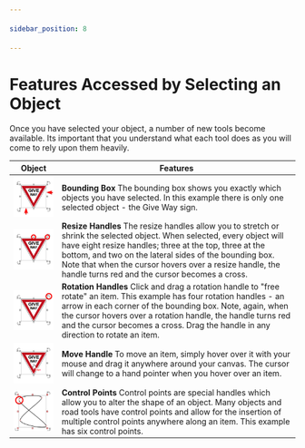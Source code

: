 ```yaml
---

sidebar_position: 8

---
```

# Features Accessed by Selecting an Object

Once you have selected your object, a number of new tools become available. Its important that you understand what each tool does as you will come to rely upon them heavily.

|Object                                             |Features|
|---------------------------------------------------|--------|
|![Bounding_box_table](./assets/Bounding_box_table.png)    |**Bounding Box**  The bounding box shows you exactly which objects you have selected. In this example there is only one selected object - the Give Way sign.|
|![Resize_Handles_table](./assets/Resize_Handles_table.png)  |**Resize Handles**  The resize handles allow you to stretch or shrink the selected object. When selected, every object will have eight resize handles; three at the top, three at the bottom, and two on the lateral sides of the bounding box. Note that when the cursor hovers over a resize handle, the handle turns red and the cursor becomes a cross.|
|![Rotation_Handles_table](./assets/Rotation_Handles_table.png)|**Rotation Handles**  Click and drag a rotation handle to "free rotate" an item. This example has four rotation handles - an arrow in each corner of the bounding box. Note, again, when the cursor hovers over a rotation handle, the handle turns red and the cursor becomes a cross. Drag the handle in any direction to rotate an item.            |
|![Move_Handles_table](./assets/Move_Handles_table.png)    |**Move Handle**  To move an item, simply hover over it with your mouse and drag it anywhere around your canvas. The cursor will change to a hand pointer when you hover over an item.                                                                                                                                                                       |
|![Control_points_table](./assets/Control_points_table.png)  |**Control Points**  Control points are special handles which allow you to alter the shape of an object. Many objects and road tools have control points and allow for the insertion of multiple control points anywhere along an item. This example has six control points.                                                                               |
